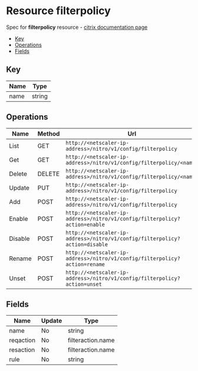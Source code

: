 # Resource filterpolicy

Spec for **filterpolicy** resource - [citrix documentation page](https://developer-docs.citrix.com/projects/netscaler-nitro-api/en/11.0/configuration/filter/filterpolicy/filterpolicy/)

- [Key](#key)
- [Operations](#operations)
- [Fields](#fields)

## Key

| Name | Type |
|----|----|
| name | string |

## Operations

| Name | Method | Url |
|----|----|----|
| List | GET | `http://<netscaler-ip-address>/nitro/v1/config/filterpolicy` |
| Get | GET | `http://<netscaler-ip-address>/nitro/v1/config/filterpolicy/<name>` |
| Delete | DELETE | `http://<netscaler-ip-address>/nitro/v1/config/filterpolicy/<name>` |
| Update | PUT | `http://<netscaler-ip-address>/nitro/v1/config/filterpolicy` |
| Add | POST | `http://<netscaler-ip-address>/nitro/v1/config/filterpolicy` |
| Enable | POST | `http://<netscaler-ip-address>/nitro/v1/config/filterpolicy?action=enable` |
| Disable | POST | `http://<netscaler-ip-address>/nitro/v1/config/filterpolicy?action=disable` |
| Rename | POST | `http://<netscaler-ip-address>/nitro/v1/config/filterpolicy?action=rename` |
| Unset | POST | `http://<netscaler-ip-address>/nitro/v1/config/filterpolicy?action=unset` |

## Fields

| Name | Update | Type |
|----|----|----|
| name | No | string |
| reqaction | No | filteraction.name |
| resaction | No | filteraction.name |
| rule | No | string |

